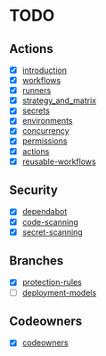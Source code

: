 # TODO

## Actions

- [x] [introduction](docs/actions/introduction.md)
- [x] [workflows](docs/actions/workflows.md)
- [x] [runners](docs/actions/runners.md)
- [x] [strategy_and_matrix](docs/actions/strategy_and_matrix.md)
- [x] [secrets](docs/actions/secrets.md)
- [x] [environments](docs/actions/environments.md)
- [x] [concurrency](docs/actions/concurrency.md)
- [x] [permissions](docs/actions/permissions.md)
- [x] [actions](docs/actions/actions.md)
- [x] [reusable-workflows](docs/actions/reusable_workflows.md)

## Security

- [x] [dependabot](docs/security/dependabot.md)
- [x] [code-scanning](docs/security/code_scanning.md)
- [x] [secret-scanning](docs/security/secret_scanning.md)

## Branches

- [x] [protection-rules](docs/branches/protection_rules.md)
- [ ] [deployment-models](docs/branches/deployment_models.md)

## Codeowners

- [x] [codeowners](docs/codeowners/codeowners.md)

